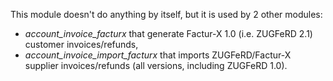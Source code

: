 This module doesn't do anything by itself, but it is used by 2 other
modules:

- *account_invoice_facturx* that generate Factur-X 1.0 (i.e. ZUGFeRD
  2.1) customer invoices/refunds,
- *account_invoice_import_facturx* that imports ZUGFeRD/Factur-X
  supplier invoices/refunds (all versions, including ZUGFeRD 1.0).
